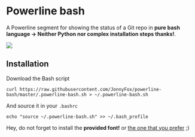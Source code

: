 # Powerline bash
A Powerline segment for showing the status of a Git repo in **pure bash language -> Neither Python nor complex installation steps thanks!**.

![](https://github.com/JonnyFox/powerline-bash/raw/master/screenshot.PNG)

## Installation

Download the Bash script

    curl https://raw.githubusercontent.com/JonnyFox/powerline-bash/master/.powerline-bash.sh > ~/.powerline-bash.sh

And source it in your `.bashrc`

    echo "source ~/.powerline-bash.sh" >> ~/.bash_profile

Hey, do not forget to install the **provided font!** or [the one that you prefer](https://github.com/powerline/fonts) ;)
